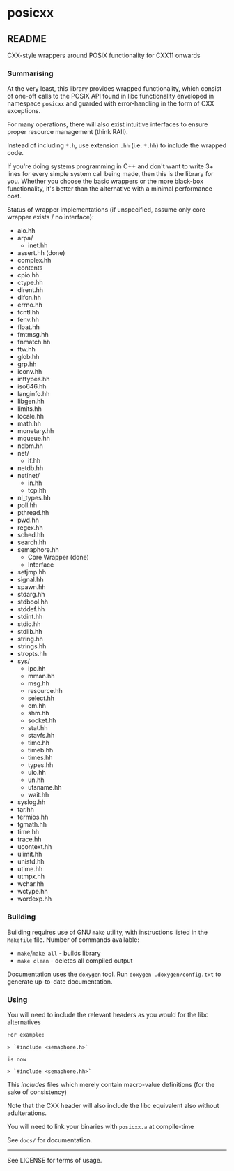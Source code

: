 # posicxx
## README

CXX-style wrappers around POSIX functionality for CXX11 onwards

### Summarising

At the very least, this library provides wrapped functionality, which consist of one-off calls to the POSIX API found in libc functionality enveloped in namespace `posicxx` and guarded with error-handling in the form of CXX exceptions.

For many operations, there will also exist intuitive interfaces to ensure proper resource management (think RAII).

Instead of including `*.h`, use extension `.hh` (i.e. `*.hh`) to include the wrapped code.

If you're doing systems programming in C++ and don't want to write 3+ lines for every simple system call being made, then this is the library for you. Whether you choose the basic wrappers or the more black-box functionality, it's better than the alternative with a minimal performance cost.

Status of wrapper implementations (if unspecified, assume only core wrapper exists / no interface):
* aio.hh
* arpa/
  * inet.hh
* assert.hh (done)
* complex.hh
* contents
* cpio.hh
* ctype.hh
* dirent.hh
* dlfcn.hh
* errno.hh
* fcntl.hh
* fenv.hh
* float.hh
* fmtmsg.hh
* fnmatch.hh
* ftw.hh
* glob.hh
* grp.hh
* iconv.hh
* inttypes.hh
* iso646.hh
* langinfo.hh
* libgen.hh
* limits.hh
* locale.hh
* math.hh
* monetary.hh
* mqueue.hh
* ndbm.hh
* net/
  * if.hh
* netdb.hh
* netinet/
  * in.hh
  * tcp.hh
* nl_types.hh
* poll.hh
* pthread.hh
* pwd.hh
* regex.hh
* sched.hh
* search.hh
* semaphore.hh
  * Core Wrapper (done)
  * Interface
* setjmp.hh
* signal.hh
* spawn.hh
* stdarg.hh
* stdbool.hh
* stddef.hh
* stdint.hh
* stdio.hh
* stdlib.hh
* string.hh
* strings.hh
* stropts.hh
* sys/
  * ipc.hh
  * mman.hh
  * msg.hh
  * resource.hh
  * select.hh
  * em.hh
  * shm.hh
  * socket.hh
  * stat.hh
  * stavfs.hh
  * time.hh
  * timeb.hh
  * times.hh
  * types.hh
  * uio.hh
  * un.hh
  * utsname.hh
  * wait.hh
* syslog.hh
* tar.hh
* termios.hh
* tgmath.hh
* time.hh
* trace.hh
* ucontext.hh
* ulimit.hh
* unistd.hh
* utime.hh
* utmpx.hh
* wchar.hh
* wctype.hh
* wordexp.hh

### Building

Building requires use of GNU `make` utility, with instructions listed in the `Makefile` file.
Number of commands available:
* `make`/`make all` - builds library
* `make clean` - deletes all compiled output

Documentation uses the `doxygen` tool.
Run `doxygen .doxygen/config.txt` to generate up-to-date documentation.

### Using

You will need to include the relevant headers as you would for the libc alternatives

```
For example:

> `#include <semaphore.h>`

is now

> `#include <semaphore.hh>`

```

This *includes* files which merely contain macro-value definitions (for the sake of consistency)

Note that the CXX header will also include the libc equivalent also without adulterations.

You will need to link your binaries with `posicxx.a` at compile-time

See `docs/` for documentation.

***

See LICENSE for terms of usage.

